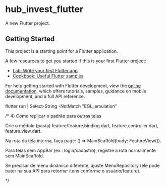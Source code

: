 # hub_invest_flutter

A new Flutter project.

## Getting Started

This project is a starting point for a Flutter application.

A few resources to get you started if this is your first Flutter project:

- [Lab: Write your first Flutter app](https://docs.flutter.dev/get-started/codelab)
- [Cookbook: Useful Flutter samples](https://docs.flutter.dev/cookbook)

For help getting started with Flutter development, view the
[online documentation](https://docs.flutter.dev/), which offers tutorials,
samples, guidance on mobile development, and a full API reference.


flutter run | Select-String -NotMatch "EGL_emulation"



/*
4) Como replicar o padrão para outras telas

Crie o módulo (pasta) feature/feature.binding.dart, feature.controller.dart, feature.view.dart.

Na rota da tela interna, faça page: () => MainScaffold(body: FeatureView()).

Para telas sem AppBar (ex.: login/cadastro), registre a rota normalmente sem MainScaffold.

Se precisar de menu dinâmico diferente, ajuste MenuRepository (ele pode bater na sua API para retornar itens conforme o usuário/feature).

*/